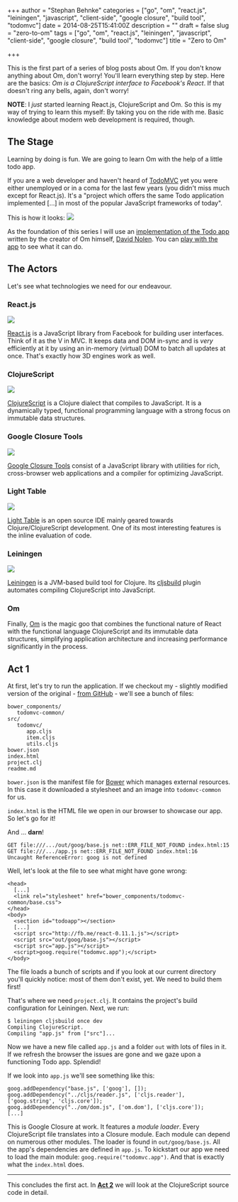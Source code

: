 +++
author = "Stephan Behnke"
categories = ["go", "om", "react.js", "leiningen", "javascript", "client-side", "google closure", "build tool", "todomvc"]
date = 2014-08-25T15:41:00Z
description = ""
draft = false
slug = "zero-to-om"
tags = ["go", "om", "react.js", "leiningen", "javascript", "client-side", "google closure", "build tool", "todomvc"]
title = "Zero to Om"

+++

This is the first part of a series of blog posts about Om. If you don't know anything about Om, don't worry! You'll learn everything step by step. Here are the basics: *Om is a ClojureScript interface to Facebook's React*. If that doesn't ring any bells, again, don't worry!

**NOTE**: I *just* started learning React.js, ClojureScript and Om. So this is my way of trying to learn this myself: By taking you on the ride with me. Basic knowledge about modern web development is required, though.

## The Stage

Learning by doing is fun. We are going to learn Om with the help of a little todo app.

If you are a web developer and haven't heard of [TodoMVC](http://todomvc.com/) yet you were either unemployed or in a coma for the last few years (you didn't miss much except for React.js). It's a "project which offers the same Todo application implemented [...] in most of the popular JavaScript frameworks of today".

This is how it looks:
![](/images/2014/Aug/todos.png)

As the foundation of this series I will use an [implementation of the Todo app](https://github.com/swannodette/todomvc/tree/gh-pages/labs/architecture-examples/om) written by the creator of Om himself, [David Nolen](https://github.com/swannodette). You can [play with the app](http://swannodette.github.io/todomvc/labs/architecture-examples/om/) to see what it can do.

## The Actors

Let's see what technologies we need for our endeavour.

### React.js

![](/images/2014/Aug/logo_og.png)

[React.js](http://facebook.github.io/react/) is a JavaScript library from Facebook for building user interfaces. Think of it as the V in MVC. It keeps data and DOM in-sync and is *very* efficiently at it by using an in-memory (virtual) DOM to batch all updates at once. That's exactly how 3D engines work as well.

### ClojureScript

![](/images/2014/Aug/apple-touch-icon-precomposed-1.png)

[ClojureScript](https://github.com/clojure/ClojureScript) is a Clojure dialect that compiles to JavaScript. It is a dynamically typed, functional programming language with a strong focus on immutable data structures.

### Google Closure Tools

![](/images/2014/Aug/closure.png)

[Google Closure Tools](https://developers.google.com/closure/) consist of a JavaScript library with utilities for rich, cross-browser web applications and a compiler for optimizing JavaScript.

### Light Table

![](/images/2014/Aug/logo.png)

[Light Table](http://www.lighttable.com/) is an open source IDE mainly geared towards Clojure/ClojureScript development. One of its most interesting features is the inline evaluation of code.

### Leiningen

![](/images/2014/Aug/leiningen-full.jpg)

[Leiningen](http://leiningen.org/) is a JVM-based build tool for Clojure. Its [cljsbuild](https://github.com/emezeske/lein-cljsbuild) plugin automates compiling ClojureScript into JavaScript.

### Om

Finally, [Om](https://github.com/swannodette/om) is the magic goo that combines the functional nature of React with the functional language ClojureScript and its immutable data structures, simplifying application architecture and increasing performance significantly in the process.


## Act 1

At first, let's try to run the application. If we checkout my - slightly modified version of the original - [from GitHub](https://github.com/stephanos/om-tutorial) - we'll see a bunch of files:

```
bower_components/
   todomvc-common/
src/
   todomvc/
      app.cljs
      item.cljs
      utils.cljs
bower.json
index.html
project.clj
readme.md
```

`bower.json` is the manifest file for [Bower](http://bower.io/) which manages external resources. In this case it downloaded a stylesheet and an image into `todomvc-common` for us.

`index.html` is the HTML file we open in our browser to showcase our app. So let's go for it! 

And ... **darn**!

```
GET file:///.../out/goog/base.js net::ERR_FILE_NOT_FOUND index.html:15
GET file:///.../app.js net::ERR_FILE_NOT_FOUND index.html:16
Uncaught ReferenceError: goog is not defined 
```

Well, let's look at the file to see what might have gone wrong:

```language-markup
<head>
  [...]
  <link rel="stylesheet" href="bower_components/todomvc-common/base.css">
</head>
<body>
  <section id="todoapp"></section>
  [...]
  <script src="http://fb.me/react-0.11.1.js"></script>
  <script src="out/goog/base.js"></script>
  <script src="app.js"></script>
  <script>goog.require("todomvc.app");</script>
</body>
```

The file loads a bunch of scripts and if you look at our current directory you'll quickly notice: most of them don't exist, yet. We need to build them first!

That's where we need `project.clj`. It contains the project's build configuration for Leiningen. Next, we run:

```language-bash
$ leiningen cljsbuild once dev
Compiling ClojureScript.
Compiling "app.js" from ["src"]...
```

Now we have a new file called `app.js` and a folder `out` with lots of files in it. If we refresh the browser the issues are gone and we gaze upon a functioning Todo app. Splendid!

If we look into `app.js` we'll see something like this:

```language-javascript
goog.addDependency("base.js", ['goog'], []);
goog.addDependency("../cljs/reader.js", ['cljs.reader'], ['goog.string', 'cljs.core']);
goog.addDependency("../om/dom.js", ['om.dom'], ['cljs.core']);
[...]
```

This is Google Closure at work. It features a *module loader*. Every ClojureScript file translates into a Closure module. Each module can depend on numerous other modules. The loader is found in `out/goog/base.js`. All the app's dependencies are defined in `app.js`. To kickstart our app we need to load the main module: `goog.require("todomvc.app")`. And that is exactly what the `index.html` does.


<hr/>


This concludes the first act. 
In [**Act 2**](/zero-to-om-act-2/) we will look at the ClojureScript source code in detail.
